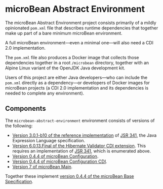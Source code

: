 # microBean Abstract Environment

The microBean Abstract Environment project consists primarily of a
mildly opinionated `pom.xml` file that describes runtime dependencies
that together make up part of a bare minimum microBean environment.

A full microBean environment&mdash;even a minimal one&mdash;will also
need a CDI 2.0 implementation.

The `pom.xml` file also produces a Docker image that collects those
dependencies together in a root `/microbean` directory, together with
an Alpine Linux variant of the OpenJDK Java development kit.

Users of this project are either Java developers&mdash;who can include
the `pom.xml` directly as a dependency&mdash;or developers of Docker
images for microBean projects (a CDI 2.0 implementation and its
dependencies is needed to complete any environment).

## Components

The `microbean-abstract-environment` environment consists of versions
of the following:

* [Version 3.0.1-b10 of the reference implementation][uel-ri] of [JSR
  341][jsr-341], the Java Expression Language specification.
* [Version 6.0.13.Final of the Hibernate Validator CDI
  extension][hibernate-validator-cdi].  This requires an
  implementation of [JSR 341][jsr-341], which is enumerated above.
* [Version 0.4.4 of microBean Configuration][microbean-configuration].
* [Version 0.4.4 of microBean Configuration
  CDI][microbean-configuration-cdi].
* [Version 7 of microBean Main][microbean-main].
  
Together these implement [version 0.4.4 of the microBean Base
Specification][microbean-base-specification].
  
[uel-ri]: https://javaee.github.io/uel-ri/
[jsr-341]: https://jcp.org/en/jsr/detail?id=341
[hibernate-validator-cdi]: https://docs.jboss.org/hibernate/validator/6.0/reference/en-US/html_single/#section-getting-started-cdi
[microbean-configuration]: https://microbean.github.io/microbean-configuration/
[microbean-configuration-cdi]: https://microbean.github.io/microbean-configuration-cdi/
[microbean-main]: https://ljnelson.github.io/microbean-main/
[microbean-base-specification]: https://microbean.github.io/microbean-base-specification/
